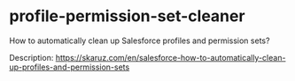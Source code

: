 # profile-permission-set-cleaner
How to automatically clean up Salesforce profiles and permission sets?

Description: https://skaruz.com/en/salesforce-how-to-automatically-clean-up-profiles-and-permission-sets